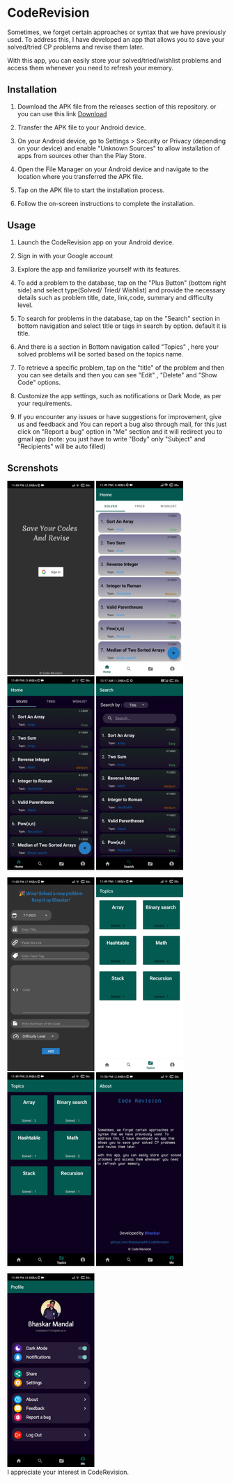 # CodeRevision

Sometimes, we forget certain approaches or syntax that we have previously used. To address this, I have developed an app that allows you to save your solved/tried CP problems and revise them later.

With this app, you can easily store your solved/tried/wishlist problems and access them whenever you need to refresh your memory.

## Installation

1. Download the APK file from the releases section of this repository. or you can use this link [Download](https://github.com/bhaskaraa45/CodeRevision/raw/main/app/release/app-release.apk)

2. Transfer the APK file to your Android device.

3. On your Android device, go to Settings > Security or Privacy (depending on your device) and enable "Unknown Sources" to allow installation of apps from sources other than the Play Store.

4. Open the File Manager on your Android device and navigate to the location where you transferred the APK file.

5. Tap on the APK file to start the installation process.

6. Follow the on-screen instructions to complete the installation.

## Usage

1. Launch the CodeRevision app on your Android device.

2. Sign in with your Google account

3. Explore the app and familiarize yourself with its features.

4. To add a problem to the database, tap on the "Plus Button" (bottom right side) and select type(Solved/ Tried/ Wishlist) and provide the necessary details such as problem title, date, link,code, summary and difficulty level.

5. To search for problems in the database, tap on the "Search" section in bottom navigation and select title or tags in search by option. default it is title.

6. And there is a section in Bottom navigation called "Topics" , here your solved problems will be sorted based on the topics name.

7. To retrieve a specific problem, tap on the "title" of the problem and then you can see details and then you can see "Edit" , "Delete" and "Show Code" options.

8. Customize the app settings, such as notifications or Dark Mode, as per your requirements.

9. If you encounter any issues or have suggestions for improvement, give us and feedback and You can report a bug also through mail, for this just click on "Report a bug" option in "Me" section and it will redirect you to gmail app (note: you just have to write "Body" only "Subject" and "Recipients" will be auto filled)

## Screnshots
<img src="https://github.com/bhaskaraa45/CodeRevision/blob/main/app/screenshots/Sign-in.jpg?raw=true" alt="Sign In" width="200"/> <img src="https://github.com/bhaskaraa45/CodeRevision/blob/main/app/screenshots/Home_light.jpg?raw=true" alt="Home-Light" width="200"/> <img src="https://github.com/bhaskaraa45/CodeRevision/blob/main/app/screenshots/Home_dark.jpg?raw=true" alt="Home-dark" width="200"/> <img src="https://github.com/bhaskaraa45/CodeRevision/blob/main/app/screenshots/Search.jpg?raw=true" alt="Search" width="200"/>

<img src="https://github.com/bhaskaraa45/CodeRevision/blob/main/app/screenshots/Add-Problem.jpg?raw=true" alt="Add problem" width="200"/> <img src="https://github.com/bhaskaraa45/CodeRevision/blob/main/app/screenshots/Topics_light.jpg?raw=true" alt="Topics Light" width="200"/>  <img src="https://github.com/bhaskaraa45/CodeRevision/blob/main/app/screenshots/Topics_dark.jpg?raw=true" alt="topics dark" width="200"/> <img src="https://github.com/bhaskaraa45/CodeRevision/blob/main/app/screenshots/About.jpg?raw=true" alt="About" width="200"/>


<img src="https://github.com/bhaskaraa45/CodeRevision/blob/main/app/screenshots/Me-section.jpg?raw=true" alt="Me section" width="200"/>  

<br>
I appreciate your interest in CodeRevision.
